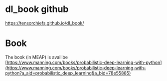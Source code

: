 # dl_book github
https://tensorchiefs.github.io/dl_book/

# Book
The book (in MEAP) is availibe [https://www.manning.com/books/probabilistic-deep-learning-with-python](https://www.manning.com/books/probabilistic-deep-learning-with-python?a_aid=probabilistic_deep_learning&a_bid=78e55885)

